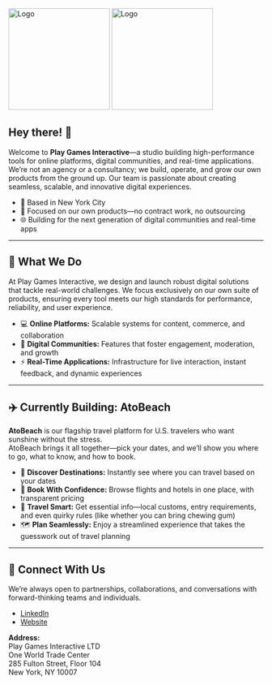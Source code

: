 <img src=".github/dark.svg#gh-dark-mode-only" alt="Logo" width="200" height="200" />
<img src=".github/light.svg#gh-light-mode-only" alt="Logo" width="200" height="200" />

## Hey there! 👋

Welcome to **Play Games Interactive**—a studio building high-performance tools for online platforms, digital communities, and real-time applications. We’re not an agency or a consultancy; we build, operate, and grow our own products from the ground up. Our team is passionate about creating seamless, scalable, and innovative digital experiences.

- 🗽 Based in New York City  
- 🚀 Focused on our own products—no contract work, no outsourcing  
- 🌐 Building for the next generation of digital communities and real-time apps

---

## 🚩 What We Do

At Play Games Interactive, we design and launch robust digital solutions that tackle real-world challenges. We focus exclusively on our own suite of products, ensuring every tool meets our high standards for performance, reliability, and user experience.

- 💻 **Online Platforms:** Scalable systems for content, commerce, and collaboration  
- 🤝 **Digital Communities:** Features that foster engagement, moderation, and growth  
- ⚡ **Real-Time Applications:** Infrastructure for live interaction, instant feedback, and dynamic experiences

---

## ✈️ Currently Building: AtoBeach

**AtoBeach** is our flagship travel platform for U.S. travelers who want sunshine without the stress.  
AtoBeach brings it all together—pick your dates, and we’ll show you where to go, what to know, and how to book.

- 🌴 **Discover Destinations:** Instantly see where you can travel based on your dates  
- 🏨 **Book With Confidence:** Browse flights and hotels in one place, with transparent pricing  
- 🧳 **Travel Smart:** Get essential info—local customs, entry requirements, and even quirky rules (like whether you can bring chewing gum)  
- 🗺️ **Plan Seamlessly:** Enjoy a streamlined experience that takes the guesswork out of travel planning

---

## 🤝 Connect With Us

We’re always open to partnerships, collaborations, and conversations with forward-thinking teams and individuals.

- [LinkedIn](https://www.linkedin.com/company/playgamesinteractive/)
- [Website](https://playgamesinteractive.com/)

**Address:**  
Play Games Interactive LTD  
One World Trade Center  
285 Fulton Street, Floor 104  
New York, NY 10007
